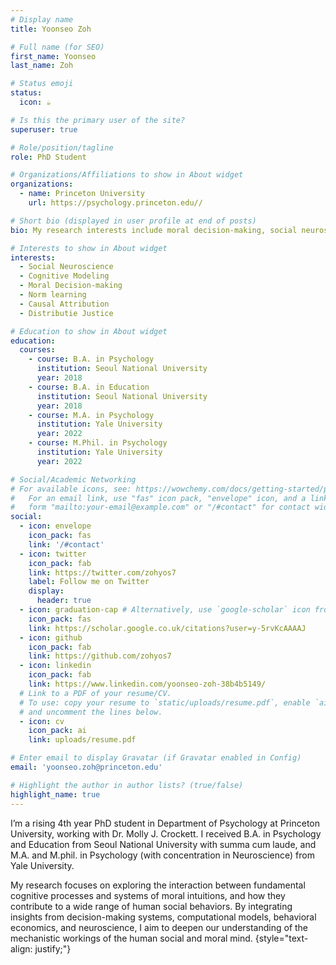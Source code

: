 ```yaml
---
# Display name
title: Yoonseo Zoh

# Full name (for SEO)
first_name: Yoonseo
last_name: Zoh

# Status emoji
status:
  icon: ☕️

# Is this the primary user of the site?
superuser: true

# Role/position/tagline
role: PhD Student

# Organizations/Affiliations to show in About widget
organizations:
  - name: Princeton University
    url: https://psychology.princeton.edu//

# Short bio (displayed in user profile at end of posts)
bio: My research interests include moral decision-making, social neuroscience, and norm learning.

# Interests to show in About widget
interests:
  - Social Neuroscience
  - Cognitive Modeling
  - Moral Decision-making
  - Norm learning
  - Causal Attribution
  - Distributie Justice 

# Education to show in About widget
education:
  courses:
    - course: B.A. in Psychology
      institution: Seoul National University
      year: 2018
    - course: B.A. in Education
      institution: Seoul National University
      year: 2018
    - course: M.A. in Psychology
      institution: Yale University
      year: 2022
    - course: M.Phil. in Psychology
      institution: Yale University
      year: 2022 

# Social/Academic Networking
# For available icons, see: https://wowchemy.com/docs/getting-started/page-builder/#icons
#   For an email link, use "fas" icon pack, "envelope" icon, and a link in the
#   form "mailto:your-email@example.com" or "/#contact" for contact widget.
social:
  - icon: envelope
    icon_pack: fas
    link: '/#contact'
  - icon: twitter
    icon_pack: fab
    link: https://twitter.com/zohyos7
    label: Follow me on Twitter
    display:
      header: true
  - icon: graduation-cap # Alternatively, use `google-scholar` icon from `ai` icon pack
    icon_pack: fas
    link: https://scholar.google.co.uk/citations?user=y-5rvKcAAAAJ
  - icon: github
    icon_pack: fab
    link: https://github.com/zohyos7
  - icon: linkedin
    icon_pack: fab
    link: https://www.linkedin.com/yoonseo-zoh-38b4b5149/
  # Link to a PDF of your resume/CV.
  # To use: copy your resume to `static/uploads/resume.pdf`, enable `ai` icons in `params.yaml`,
  # and uncomment the lines below.
  - icon: cv
    icon_pack: ai
    link: uploads/resume.pdf

# Enter email to display Gravatar (if Gravatar enabled in Config)
email: 'yoonseo.zoh@princeton.edu'

# Highlight the author in author lists? (true/false)
highlight_name: true
---
```


I’m a rising 4th year PhD student in Department of Psychology at Princeton University, working with Dr. Molly J. Crockett. I received B.A. in Psychology and Education from Seoul National University with summa cum laude, and M.A. and M.phil. in Psychology (with concentration in Neuroscience) from Yale University.

My research focuses on exploring the interaction between fundamental cognitive processes and systems of moral intuitions, and how they contribute to a wide range of human social behaviors. By integrating insights from decision-making systems, computational models, behavioral economics, and neuroscience, I aim to deepen our understanding of the mechanistic workings of the human social and moral mind.
{style="text-align: justify;"}
